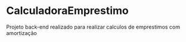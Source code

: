 # CalculadoraEmprestimo
Projeto back-end realizado para realizar calculos de emprestimos com amortização
